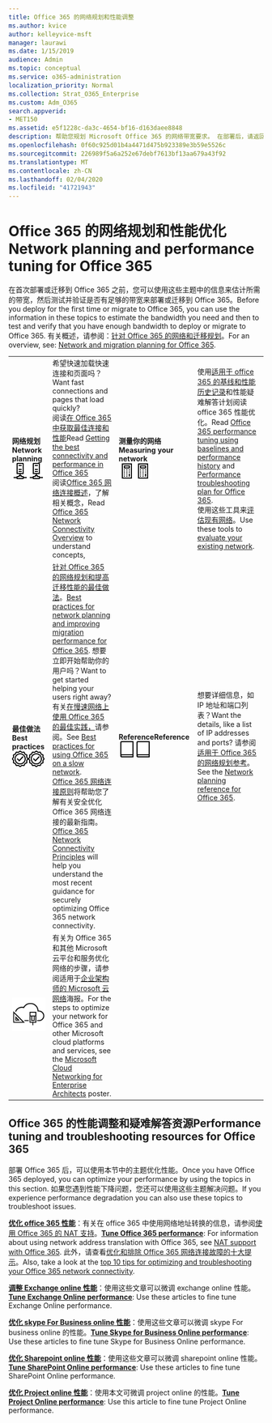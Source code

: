 ```yaml
---
title: Office 365 的网络规划和性能调整
ms.author: kvice
author: kelleyvice-msft
manager: laurawi
ms.date: 1/15/2019
audience: Admin
ms.topic: conceptual
ms.service: o365-administration
localization_priority: Normal
ms.collection: Strat_O365_Enterprise
ms.custom: Adm_O365
search.appverid:
- MET150
ms.assetid: e5f1228c-da3c-4654-bf16-d163daee8848
description: 帮助您规划 Microsoft Office 365 的网络带宽要求。 在部署后，请返回此处对 Office 365 性能进行微调和故障排除。
ms.openlocfilehash: 0f60c925d01b4a4471d475b923389e3b59e5526c
ms.sourcegitcommit: 226989f5a6a252e67debf7613bf13aa679a43f92
ms.translationtype: MT
ms.contentlocale: zh-CN
ms.lasthandoff: 02/04/2020
ms.locfileid: "41721943"
---
```

# <a name="network-planning-and-performance-tuning-for-office-365"></a><span data-ttu-id="b36d0-104">Office 365 的网络规划和性能优化</span><span class="sxs-lookup"><span data-stu-id="b36d0-104">Network planning and performance tuning for Office 365</span></span>
<span data-ttu-id="b36d0-105">在首次部署或迁移到 Office 365 之前，您可以使用这些主题中的信息来估计所需的带宽，然后测试并验证是否有足够的带宽来部署或迁移到 Office 365。</span><span class="sxs-lookup"><span data-stu-id="b36d0-105">Before you deploy for the first time or migrate to Office 365, you can use the information in these topics to estimate the bandwidth you need and then to test and verify that you have enough bandwidth to deploy or migrate to Office 365.</span></span> <span data-ttu-id="b36d0-106">有关概述，请参阅：[针对 Office 365 的网络和迁移规划](network-and-migration-planning.md)。</span><span class="sxs-lookup"><span data-stu-id="b36d0-106">For an overview, see: [Network and migration planning for Office 365](network-and-migration-planning.md).</span></span>
  
|||||
|:-----|:-----|:-----|:-----|
|<span data-ttu-id="b36d0-107">**网络规划**</span><span class="sxs-lookup"><span data-stu-id="b36d0-107">**Network planning**</span></span> <br/> <span data-ttu-id="b36d0-108">![网络](media/5e9dcd06-601b-4b28-88dc-f524e7548794.png)</span><span class="sxs-lookup"><span data-stu-id="b36d0-108">![Network](media/5e9dcd06-601b-4b28-88dc-f524e7548794.png)</span></span>           <br/> |<span data-ttu-id="b36d0-109">希望快速加载快速连接和页面吗？</span><span class="sxs-lookup"><span data-stu-id="b36d0-109">Want fast connections and pages that load quickly?</span></span>  <br/> <span data-ttu-id="b36d0-110">阅读[在 Office 365 中获取最佳连接和性能](https://aka.ms/o365perfprinciples)</span><span class="sxs-lookup"><span data-stu-id="b36d0-110">Read [Getting the best connectivity and performance in Office 365](https://aka.ms/o365perfprinciples)</span></span> <br/> <span data-ttu-id="b36d0-111">阅读[Office 365 网络连接概述](https://docs.microsoft.com/office365/enterprise/office-365-networking-overview)，了解相关概念，</span><span class="sxs-lookup"><span data-stu-id="b36d0-111">Read [Office 365 Network Connectivity Overview](https://docs.microsoft.com/office365/enterprise/office-365-networking-overview) to understand concepts,</span></span>  <br/> |<span data-ttu-id="b36d0-112">**测量你的网络**</span><span class="sxs-lookup"><span data-stu-id="b36d0-112">**Measuring your network**</span></span> <br/> <span data-ttu-id="b36d0-113">![计算器](media/d690a132-4884-40eb-a918-526bb3dff3cc.png)</span><span class="sxs-lookup"><span data-stu-id="b36d0-113">![Calculator](media/d690a132-4884-40eb-a918-526bb3dff3cc.png)</span></span>           <br/> |<span data-ttu-id="b36d0-114">使用[适用于 office 365 的](performance-troubleshooting-plan.md)[基线和性能历史记录](performance-tuning-using-baselines-and-history.md)和性能疑难解答计划阅读 office 365 性能优化。</span><span class="sxs-lookup"><span data-stu-id="b36d0-114">Read [Office 365 performance tuning using baselines and performance history](performance-tuning-using-baselines-and-history.md) and [Performance troubleshooting plan for Office 365](performance-troubleshooting-plan.md).</span></span>  <br/> <span data-ttu-id="b36d0-115">使用这些工具来[评估现有网络](network-and-migration-planning.md#calculators)。</span><span class="sxs-lookup"><span data-stu-id="b36d0-115">Use these tools to [evaluate your existing network](network-and-migration-planning.md#calculators).</span></span>  <br/> |
|<span data-ttu-id="b36d0-116">**最佳做法**</span><span class="sxs-lookup"><span data-stu-id="b36d0-116">**Best practices**</span></span> <br/> <span data-ttu-id="b36d0-117">![最佳做法](media/2a659a5c-1007-47d3-a6c6-a19e018ab29b.png)</span><span class="sxs-lookup"><span data-stu-id="b36d0-117">![Best practices](media/2a659a5c-1007-47d3-a6c6-a19e018ab29b.png)</span></span>           <br/> |<span data-ttu-id="b36d0-118">[针对 Office 365 的网络规划和提高迁移性能的最佳做法](network-and-migration-planning.md#BestPractices)。</span><span class="sxs-lookup"><span data-stu-id="b36d0-118">[Best practices for network planning and improving migration performance for Office 365](network-and-migration-planning.md#BestPractices).</span></span> <span data-ttu-id="b36d0-119">想要立即开始帮助你的用户吗？</span><span class="sxs-lookup"><span data-stu-id="b36d0-119">Want to get started helping your users right away?</span></span> <span data-ttu-id="b36d0-120">有关[在慢速网络上使用 Office 365 的最佳实践，](https://support.office.com/article/fd16c8d2-4799-4c39-8fd7-045f06640166)请参阅。</span><span class="sxs-lookup"><span data-stu-id="b36d0-120">See [Best practices for using Office 365 on a slow network](https://support.office.com/article/fd16c8d2-4799-4c39-8fd7-045f06640166).</span></span>  <br/> <span data-ttu-id="b36d0-121">[Office 365 网络连接原则](https://aka.ms/o365networkingprinciples)将帮助您了解有关安全优化 Office 365 网络连接的最新指南。</span><span class="sxs-lookup"><span data-stu-id="b36d0-121">[Office 365 Network Connectivity Principles](https://aka.ms/o365networkingprinciples) will help you understand the most recent guidance for securely optimizing Office 365 network connectivity.</span></span>  <br/> |<span data-ttu-id="b36d0-122">**Reference**</span><span class="sxs-lookup"><span data-stu-id="b36d0-122">**Reference**</span></span> <br/> <span data-ttu-id="b36d0-123">![书籍或日记](media/56dff3c1-f605-48d8-811f-7d13ce639ecd.png)</span><span class="sxs-lookup"><span data-stu-id="b36d0-123">![Book or Journal](media/56dff3c1-f605-48d8-811f-7d13ce639ecd.png)</span></span>           <br/> |<span data-ttu-id="b36d0-124">想要详细信息，如 IP 地址和端口列表？</span><span class="sxs-lookup"><span data-stu-id="b36d0-124">Want the details, like a list of IP addresses and ports?</span></span> <span data-ttu-id="b36d0-125">请参阅[适用于 Office 365 的网络规划参考](network-and-migration-planning.md#NetReference)。</span><span class="sxs-lookup"><span data-stu-id="b36d0-125">See the [Network planning reference for Office 365](network-and-migration-planning.md#NetReference).</span></span>  <br/> |
|![请参阅适用于企业架构师的 Microsoft 云网络海报](media/3094be9f-2407-4fa5-896d-aa66ef7b9bb9.png)           <br/> |<span data-ttu-id="b36d0-127">有关为 Office 365 和其他 Microsoft 云平台和服务优化网络的步骤，请参阅适用于[企业架构师的 Microsoft 云网络](https://aka.ms/cloudarchnetworking)海报。</span><span class="sxs-lookup"><span data-stu-id="b36d0-127">For the steps to optimize your network for Office 365 and other Microsoft cloud platforms and services, see the [Microsoft Cloud Networking for Enterprise Architects](https://aka.ms/cloudarchnetworking) poster.</span></span>  <br/> |
   
## <a name="performance-tuning-and-troubleshooting-resources-for-office-365"></a><span data-ttu-id="b36d0-128">Office 365 的性能调整和疑难解答资源</span><span class="sxs-lookup"><span data-stu-id="b36d0-128">Performance tuning and troubleshooting resources for Office 365</span></span>
<span data-ttu-id="b36d0-129"><a name="apptuning"> </a></span><span class="sxs-lookup"><span data-stu-id="b36d0-129"><a name="apptuning"> </a></span></span>

<span data-ttu-id="b36d0-130">部署 Office 365 后，可以使用本节中的主题优化性能。</span><span class="sxs-lookup"><span data-stu-id="b36d0-130">Once you have Office 365 deployed, you can optimize your performance by using the topics in this section.</span></span> <span data-ttu-id="b36d0-131">如果您遇到性能下降问题，您还可以使用这些主题解决问题。</span><span class="sxs-lookup"><span data-stu-id="b36d0-131">If you experience performance degradation you can also use these topics to troubleshoot issues.</span></span>
  
 <span data-ttu-id="b36d0-132">**[优化 office 365 性能](tune-office-365-performance.md)**：有关在 office 365 中使用网络地址转换的信息，请参阅[使用 Office 365 的 NAT 支持](nat-support-with-office-365.md)。</span><span class="sxs-lookup"><span data-stu-id="b36d0-132">**[Tune Office 365 performance](tune-office-365-performance.md)**: For information about using network address translation with Office 365, see [NAT support with Office 365](nat-support-with-office-365.md).</span></span> <span data-ttu-id="b36d0-133">此外，请查看[优化和排除 Office 365 网络连接故障的十大提示](https://docs.microsoft.com/archive/blogs/onthewire/top-10-tips-for-optimising-troubleshooting-your-office-365-network-connectivity)。</span><span class="sxs-lookup"><span data-stu-id="b36d0-133">Also, take a look at the [top 10 tips for optimizing and troubleshooting your Office 365 network connectivity](https://docs.microsoft.com/archive/blogs/onthewire/top-10-tips-for-optimising-troubleshooting-your-office-365-network-connectivity).</span></span> 
  
 <span data-ttu-id="b36d0-134">**[调整 Exchange online 性能](tune-exchange-online-performance.md)**：使用这些文章可以微调 exchange online 性能。</span><span class="sxs-lookup"><span data-stu-id="b36d0-134">**[Tune Exchange Online performance](tune-exchange-online-performance.md)**: Use these articles to fine tune Exchange Online performance.</span></span> 
  
 <span data-ttu-id="b36d0-135">**[优化 skype For Business online 性能](tune-skype-for-business-online-performance.md)**：使用这些文章可以微调 skype For business online 的性能。</span><span class="sxs-lookup"><span data-stu-id="b36d0-135">**[Tune Skype for Business Online performance](tune-skype-for-business-online-performance.md)**: Use these articles to fine tune Skype for Business Online performance.</span></span> 
  
 <span data-ttu-id="b36d0-136">**[优化 Sharepoint online 性能](tune-sharepoint-online-performance.md)**：使用这些文章可以微调 sharepoint online 性能。</span><span class="sxs-lookup"><span data-stu-id="b36d0-136">**[Tune SharePoint Online performance](tune-sharepoint-online-performance.md)**: Use these articles to fine tune SharePoint Online performance.</span></span> 
  
 <span data-ttu-id="b36d0-137">**[优化 Project online 性能](https://support.office.com/article/12ba0ebd-c616-42e5-b9b6-cad570e8409c)**：使用本文可微调 project online 的性能。</span><span class="sxs-lookup"><span data-stu-id="b36d0-137">**[Tune Project Online performance](https://support.office.com/article/12ba0ebd-c616-42e5-b9b6-cad570e8409c)**: Use this article to fine tune Project Online performance.</span></span> 
  

